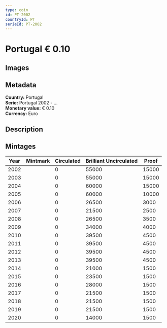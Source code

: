 ```yaml
---
type: coin
id: PT-2002
countryId: PT
serieId: PT-2002
---
```


# Portugal € 0.10

## Images


## Metadata

**Country:** Portugal\
**Serie:** Portugal 2002 - ...\
**Monetary value:** € 0.10\
**Currency:** Euro

## Description


## Mintages
| Year | Mintmark | Circulated | Brilliant Uncirculated | Proof |
| ---- | -------- | ---------- | ---------------------- | ----- |
| 2002 |  | 0| 55000 | 15000 |
| 2003 |  | 0| 55000 | 15000 |
| 2004 |  | 0| 60000 | 15000 |
| 2005 |  | 0| 60000 | 10000 |
| 2006 |  | 0| 26500 | 3000 |
| 2007 |  | 0| 21500 | 2500 |
| 2008 |  | 0| 26500 | 3500 |
| 2009 |  | 0| 34000 | 4000 |
| 2010 |  | 0| 39500 | 4500 |
| 2011 |  | 0| 39500 | 4500 |
| 2012 |  | 0| 39500 | 4500 |
| 2013 |  | 0| 39500 | 4500 |
| 2014 |  | 0| 21000 | 1500 |
| 2015 |  | 0| 23500 | 1500 |
| 2016 |  | 0| 28000 | 1500 |
| 2017 |  | 0| 21500 | 1500 |
| 2018 |  | 0| 21500 | 1500 |
| 2019 |  | 0| 21500 | 1500 |
| 2020 |  | 0| 14000 | 1500 |
